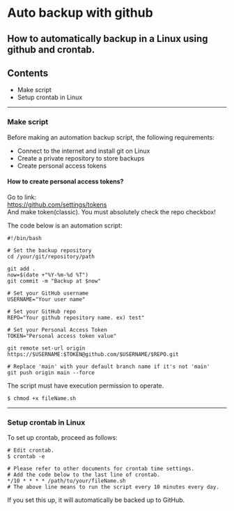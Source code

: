 # Auto backup with github

## How to automatically backup in a Linux using github and crontab.

## Contents
- Make script
- Setup crontab in Linux

---

### Make script
Before making an automation backup script, the following requirements:
- Connect to the internet and install git on Linux
- Create a private repository to store backups
- Create personal access tokens
####  How to create personal access tokens?
Go to link:   
https://github.com/settings/tokens    
And make token(classic). You must absolutely check the repo checkbox! 
   
The code below is an automation script:
```
#!/bin/bash

# Set the backup repository
cd /your/git/repository/path

git add .
now=$(date +"%Y-%m-%d %T")
git commit -m "Backup at $now"

# Set your GitHub username
USERNAME="Your user name"

# Set your GitHub repo
REPO="Your github repository name. ex) test"

# Set your Personal Access Token
TOKEN="Personal access token value"

git remote set-url origin https://$USERNAME:$TOKEN@github.com/$USERNAME/$REPO.git

# Replace 'main' with your default branch name if it's not 'main'
git push origin main --force
```
   
The script must have execution permission to operate.
```
$ chmod +x fileName.sh
```
   
---

### Setup crontab in Linux
To set up crontab, proceed as follows:
```
# Edit crontab.
$ crontab -e

# Please refer to other documents for crontab time settings.
# Add the code below to the last line of crontab.
*/10 * * * * /path/to/your/fileName.sh
# The above line means to run the script every 10 minutes every day.
```
   
If you set this up, it will automatically be backed up to GitHub.
